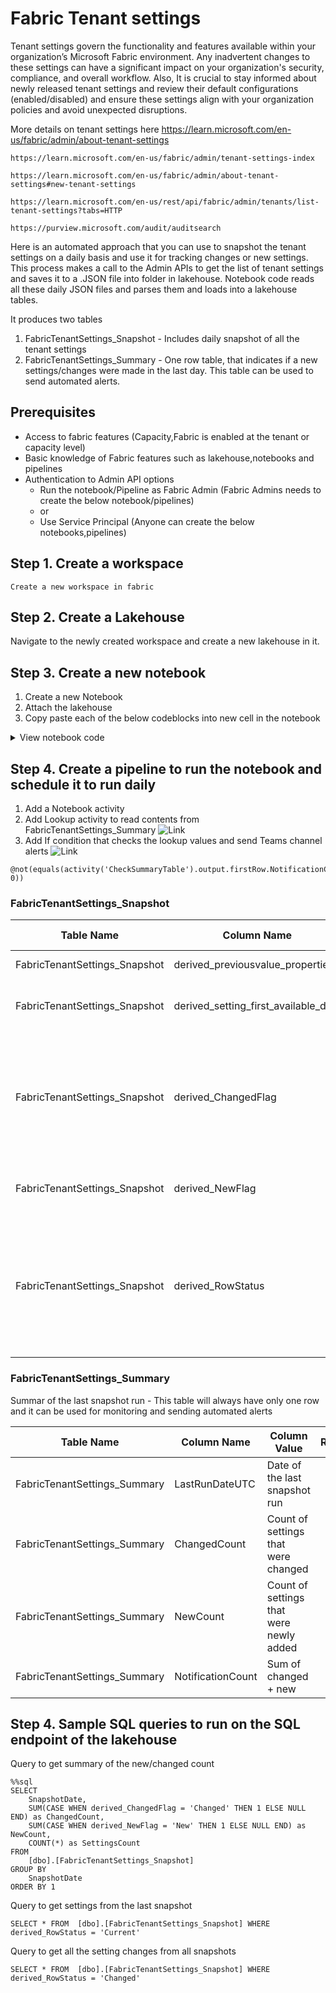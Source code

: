 # Fabric Tenant settings


Tenant settings govern the functionality and features available within your organization’s Microsoft Fabric environment.
Any inadvertent changes to these settings can have a significant impact on your organization's security, compliance, and overall workflow.
Also, It is crucial to stay informed about newly released tenant settings and review their default configurations (enabled/disabled) and ensure these settings align with your organization policies and avoid unexpected disruptions.


More details on tenant settings here
    https://learn.microsoft.com/en-us/fabric/admin/about-tenant-settings

    https://learn.microsoft.com/en-us/fabric/admin/tenant-settings-index

    https://learn.microsoft.com/en-us/fabric/admin/about-tenant-settings#new-tenant-settings

    https://learn.microsoft.com/en-us/rest/api/fabric/admin/tenants/list-tenant-settings?tabs=HTTP
    
    https://purview.microsoft.com/audit/auditsearch

Here is an automated approach that you can use to snapshot the tenant settings on a daily basis and use it for tracking changes or new settings.
This process makes a call to the Admin APIs to get the list of tenant settings and saves it to a .JSON file into folder in lakehouse.
Notebook code reads all these daily JSON files and parses them and loads into a lakehouse tables.

It produces two tables
1. FabricTenantSettings_Snapshot  - Includes daily snapshot of all the tenant settings 
2. FabricTenantSettings_Summary - One row table, that indicates if a new settings/changes were made in the last day.  This table can be  used to send automated alerts.


## Prerequisites
* Access to fabric features (Capacity,Fabric is enabled at the tenant or capacity level)
* Basic knowledge of Fabric features such as lakehouse,notebooks and pipelines
* Authentication to Admin API options
    * Run the notebook/Pipeline as Fabric Admin (Fabric Admins needs to create the below notebook/pipelines)
    * or
    * Use Service Principal (Anyone can create the below notebooks,pipelines)

## Step 1. Create  a workspace
    Create a new workspace in fabric
## Step 2. Create  a Lakehouse
  Navigate to the newly created workspace and create a new lakehouse in it.
  
## Step 3. Create a new notebook

1. Create a new Notebook
2. Attach the lakehouse
3. Copy paste each of the  below codeblocks into new cell in the notebook


<details>

  <summary>View notebook code</summary>


For cell 1, use the below code block if API call needs to be made under the context of the current user
```
from notebookutils.mssparkutils.credentials import getToken
from datetime import datetime
import requests
token = getToken("https://analysis.windows.net/powerbi/api")
```

For cell 1, use the below code block if API call needs to be made under the context of service principal
```
from notebookutils.mssparkutils.credentials import getToken
from datetime import datetime
import requests

client_id = ""
client_secret = ""
tenant_id = ""

token_url = f"https://login.microsoftonline.com/{tenant_id}/oauth2/v2.0/token"
headers = {"Content-Type": "application/x-www-form-urlencoded"}
data = {
    "grant_type": "client_credentials",
    "client_id": client_id,
    "client_secret": client_secret,
    "scope": "https://analysis.windows.net/powerbi/api/.default",
}

response = requests.post(token_url, headers=headers, data=data)
token = response.json()["access_token"]
```

```
base_url = "https://api.fabric.microsoft.com/v1/admin"
headers = {"Authorization": f"Bearer {token}"}
folder_path = "Files/tenantsettings/year=" + datetime.now().strftime("%Y")  + "/month=" +  datetime.now().strftime("%Y%m")  
file_path =  "/lakehouse/default/"  + folder_path + "/" + datetime.now().strftime("%Y%m%d") + ".json"
mssparkutils.fs.mkdirs(folder_path) 

response = requests.get(f"{base_url}/tenantsettings", headers=headers)
with open(file_path, "w") as file:
    file.write(response.text)

```


```
%%sql
DROP TABLE IF EXISTS tenantsettings_snapshot_step01;
CREATE TABLE         tenantsettings_snapshot_step01
(
tenantSettings array<struct<canSpecifySecurityGroups:boolean,enabled:boolean,enabledSecurityGroups:array<struct<graphId:string,name:string>>,
properties:array<struct<name:string,type:string,value:string>>,
settingName:string,
tenantSettingGroup:string,
title:string>>
) using  json
OPTIONS (
multiLine true,
path "Files/tenantsettings/*/*/*.json"
);
```

```
%%sql
DROP VIEW IF EXISTS tenantsettings_snapshot_step02;
CREATE VIEW  tenantsettings_snapshot_step02 as
SELECT 
    REPLACE(RIGHT(input_file_name(),13),'.json','') as SnapshotDateYYYYMMDD,
    TO_DATE(REPLACE(RIGHT(input_file_name(), 13), '.json', ''), 'yyyyMMdd') as SnapshotDate,
    c1 as rowid,c2.tenantSettingGroup,c2.settingName,c2.title,c2.enabled,c2.canSpecifySecurityGroups,c2.properties as ANY_properties ,CAST(c2.properties AS STRING) as properties
FROM  
    tenantsettings_snapshot_step01 j1
LATERAL VIEW  
    posexplode(tenantSettings) c01 as c1,c2
```

```
%%sql
DROP VIEW IF EXISTS tenantsettings_snapshot_step03;
CREATE VIEW  tenantsettings_snapshot_step03 as
SELECT 
   j1.SnapshotDateYYYYMMDD,j1.SnapshotDate,
    j1.tenantSettingGroup,j1.settingName,
    c3 as propertyid, c4.name,c4.value,c4.type
FROM  
    tenantsettings_snapshot_step02 j1
LATERAL VIEW  posexplode(j1.ANY_properties)  c02  as c3,c4
```


```
%%sql
DROP VIEW IF EXISTS tenantsettings_snapshot_step04;
CREATE VIEW tenantsettings_snapshot_step04 AS
SELECT 
    SnapshotDateYYYYMMDD,SnapshotDate,rowid,tenantSettingGroup,settingName,title,canSpecifySecurityGroups,
    enabled,
    LAG(ts1.enabled)              OVER (PARTITION BY ts1.tenantSettingGroup,ts1.settingName ORDER BY ts1.SnapshotDate) AS derived_previousvalue_enabled,
    properties,
    LAG(ts1.properties)           OVER (PARTITION BY ts1.tenantSettingGroup,ts1.settingName ORDER BY ts1.SnapshotDate) AS derived_previousvalue_properties,
    FIRST_VALUE(ts1.SnapshotDate) OVER (PARTITION BY ts1.tenantSettingGroup,ts1.settingName ORDER BY ts1.SnapshotDate) AS derived_setting_first_available_date,
    CASE WHEN (enabled <> derived_previousvalue_enabled) OR  (concat(properties,'') <> concat(derived_previousvalue_properties,''))       THEN 'Changed' ELSE '' END as derived_ChangedFlag,
    CASE WHEN derived_previousvalue_enabled IS NULL  THEN 'New'     ELSE '' END as derived_NewFlag,
    CASE WHEN SnapshotDateYYYYMMDD = (SELECT MAX(SnapshotDateYYYYMMDD) FROM tenantsettings_snapshot_step02) THEN 'Current' ELSE '' END as derived_RowStatus
FROM
    tenantsettings_snapshot_step02 ts1
```

```
%%sql
DROP VIEW IF EXISTS tenantsettings_snapshot_step05;
CREATE VIEW tenantsettings_snapshot_step05 AS
SELECT 
    Current_Date() as LastRunDateUTC,
    SUM(CASE WHEN derived_ChangedFlag = 'Changed' THEN 1 ELSE 0 END)  ChangedCount,
    SUM(CASE WHEN derived_NewFlag     = 'New'     THEN 1 ELSE 0 END)  NewCount,
    SUM(CASE WHEN derived_ChangedFlag = 'Changed' THEN 1 ELSE 0 END)  + 
    SUM(CASE WHEN derived_NewFlag     = 'New'     THEN 1 ELSE 0 END)  NotificationCount
FROM 
    tenantsettings_snapshot_step04 
WHERE
    SnapshotDateYYYYMMDD = (SELECT MAX(SnapshotDateYYYYMMDD) FROM tenantsettings_snapshot_step04)
```

```
%%pyspark
resultsDF1=spark.sql("SELECT * FROM tenantsettings_snapshot_step04")
resultsDF1.write.mode("overwrite").option("overwriteSchema", "true").format("delta").save("Tables/FabricTenantSettings_Snapshot")

resultsDF2=spark.sql("SELECT * FROM tenantsettings_snapshot_step05")
resultsDF2.write.mode("overwrite").option("overwriteSchema", "true").format("delta").save("Tables/FabricTenantSettings_Summary")
```

```
%%sql
DROP TABLE IF EXISTS tenantsettings_snapshot_step01;
DROP VIEW  IF EXISTS tenantsettings_snapshot_step02;
DROP VIEW  IF EXISTS tenantsettings_snapshot_step03;
DROP VIEW  IF EXISTS tenantsettings_snapshot_step04;
```


</details>


## Step 4. Create a pipeline to run the notebook and schedule it to run daily

1. Add a Notebook activity
2. Add Lookup activity to read contents from FabricTenantSettings_Summary 
![Link](/screenshots/pipeline%20lookup%20activity.png)
3. Add If condition that checks the lookup values and send Teams channel alerts
![Link](/screenshots/teams%20notification.png)
```
@not(equals(activity('CheckSummaryTable').output.firstRow.NotificationCount, 0))
```




### FabricTenantSettings_Snapshot


|Table Name|Column Name| Column Value| Remarks|
|--|--|--|--|
|FabricTenantSettings_Snapshot|derived_previousvalue_properties|Previous values|
|FabricTenantSettings_Snapshot|derived_setting_first_available_date|New setting was added on|
|FabricTenantSettings_Snapshot|derived_ChangedFlag| = 'Changed '|Indicates if the setting was changed - compared to the previous snapshot|
|FabricTenantSettings_Snapshot|derived_NewFlag| = 'New' | Indicates if the setting is new|
|FabricTenantSettings_Snapshot|derived_RowStatus| = 'Current' All the rows from the latest snapshot will be marked as 'Current'|

### FabricTenantSettings_Summary


Summar of the last snapshot run - This table will always have only one row and it can be used for monitoring and sending automated alerts

|Table Name|Column Name| Column Value| Remarks|
|--|--|--|--|
|FabricTenantSettings_Summary|LastRunDateUTC|Date of the last snapshot run|
|FabricTenantSettings_Summary|ChangedCount|Count of settings that were changed|
|FabricTenantSettings_Summary|NewCount|Count of settings that were newly added|
|FabricTenantSettings_Summary|NotificationCount| Sum of changed  + new|


## Step 4. Sample SQL queries to run on the SQL endpoint of the lakehouse



Query to get  summary of the new/changed count
```
%%sql
SELECT
	SnapshotDate,
	SUM(CASE WHEN derived_ChangedFlag = 'Changed' THEN 1 ELSE NULL END) as ChangedCount,
	SUM(CASE WHEN derived_NewFlag = 'New' THEN 1 ELSE NULL END) as NewCount,
	COUNT(*) as SettingsCount
FROM
	[dbo].[FabricTenantSettings_Snapshot]
GROUP BY
	SnapshotDate
ORDER BY 1
```

Query to get settings from the last snapshot
```
SELECT * FROM  [dbo].[FabricTenantSettings_Snapshot] WHERE derived_RowStatus = 'Current'
```

Query to get all the setting changes from all snapshots
```
SELECT * FROM  [dbo].[FabricTenantSettings_Snapshot] WHERE derived_RowStatus = 'Changed'
```
